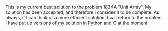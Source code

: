 This is my current best solution to the problem 1834A "Unit Array". My solution has been accepted, and therefore I consider it to be complete. As always, if I can think of a more efficient solution, I will return to the problem. I have put up versions of my solution in Python and C at the moment.